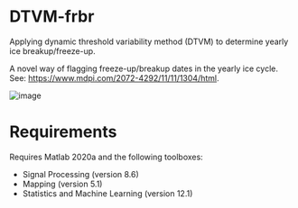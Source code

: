 # DTVM-frbr
Applying dynamic threshold variability method (DTVM) to determine yearly ice breakup/freeze-up.

A novel way of flagging freeze-up/breakup dates in the yearly ice cycle.
See: https://www.mdpi.com/2072-4292/11/11/1304/html.

![image](https://user-images.githubusercontent.com/49294470/128929528-dbedc66e-a540-4ac2-a06b-638ba50e3616.png)

# Requirements
Requires Matlab 2020a and the following toolboxes:
- Signal Processing (version 8.6)
- Mapping (version 5.1)
- Statistics and Machine Learning (version 12.1)
